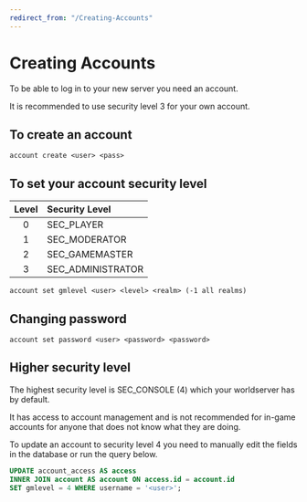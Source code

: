 ```yaml
---
redirect_from: "/Creating-Accounts"
---
```


# Creating Accounts

To be able to log in to your new server you need an account. 

It is recommended to use security level 3 for your own account.

## To create an account

```
account create <user> <pass>
```

## To set your account security level

| Level | Security Level |
| :---: | :------------- 
| 0 | SEC_PLAYER |
| 1 | SEC_MODERATOR |
| 2 | SEC_GAMEMASTER |
| 3 | SEC_ADMINISTRATOR |

```
account set gmlevel <user> <level> <realm> (-1 all realms)
```

## Changing password

```
account set password <user> <password> <password>
```

## Higher security level

The highest security level is SEC_CONSOLE (4) which your worldserver has by default.

It has access to account management and is not recommended for in-game accounts for anyone that does not know what they are doing.

To update an account to security level 4 you need to manually edit the fields in the database or run the query below.

```sql
UPDATE account_access AS access
INNER JOIN account AS account ON access.id = account.id
SET gmlevel = 4 WHERE username = '<user>';
```

